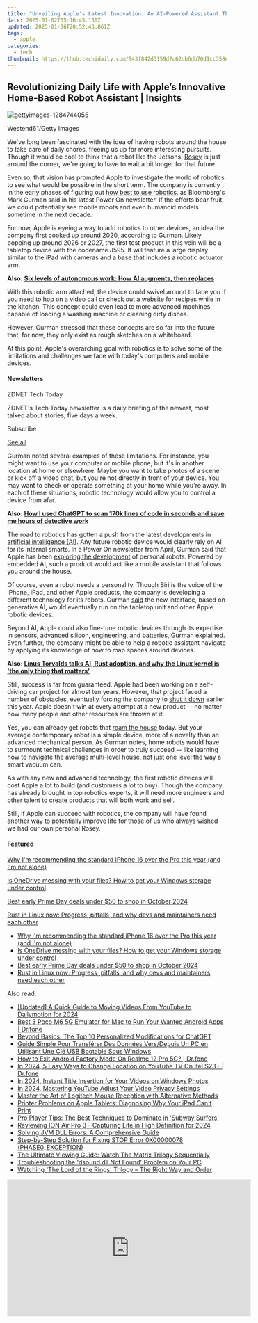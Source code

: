 ```yaml
---
title: "Unveiling Apple's Latest Innovation: An AI-Powered Assistant That Revolutionizes Siri with Smart Home Interaction"
date: 2025-01-02T05:16:45.130Z
updated: 2025-01-06T20:52:43.861Z
tags:
  - apple
categories:
  - tech
thumbnail: https://thmb.techidaily.com/943f842d3159d7c62db6db70d1cc358ee65b1b4726dfe5cba10ba2bbf753775f.jpg
---
```


## Revolutionizing Daily Life with Apple’s Innovative Home-Based Robot Assistant | Insights

![gettyimages-1284744055](https://www.zdnet.com/a/img/resize/a4ebaa4d0dcc4a258336cfd2688079f06693e3f2/2024/08/26/006c3acb-66ea-4860-85a4-677cad379348/gettyimages-1284744055.jpg?auto=webp&precrop=2120,1191,x0,y107&width=1280)

Westend61/Getty Images

We've long been fascinated with the idea of having robots around the house to take care of daily chores, freeing us up for more interesting pursuits. Though it would be cool to think that a robot like the Jetsons' [Rosey](https://www.imdb.com/title/tt0773919/) is just around the corner, we're going to have to wait a bit longer for that future.

Even so, that vision has prompted Apple to investigate the world of robotics to see what would be possible in the short term. The company is currently in the early phases of figuring out [how best to use robotics](https://www.bloomberg.com/news/newsletters/2024-08-25/apple-plans-tabletop-robot-while-exploring-mobile-bots-and-humanoid-machines-m09kawex), as Bloomberg's Mark Gurman said in his latest Power On newsletter. If the efforts bear fruit, we could potentially see mobile robots and even humanoid models sometime in the next decade.

For now, Apple is eyeing a way to add robotics to other devices, an idea the company first cooked up around 2020, according to Gurman. Likely popping up around 2026 or 2027, the first test product in this vein will be a tabletop device with the codename J595\. It will feature a large display similar to the iPad with cameras and a base that includes a robotic actuator arm.

**Also: [Six levels of autonomous work: How AI augments, then replaces](https://www.zdnet.com/article/six-levels-of-autonomous-work-how-ai-augments-then-replaces/)**

With this robotic arm attached, the device could swivel around to face you if you need to hop on a video call or check out a website for recipes while in the kitchen. This concept could even lead to more advanced machines capable of loading a washing machine or cleaning dirty dishes. 

However, Gurman stressed that these concepts are so far into the future that, for now, they only exist as rough sketches on a whiteboard. 

At this point, Apple's overarching goal with robotics is to solve some of the limitations and challenges we face with today's computers and mobile devices. 

#### Newsletters

ZDNET Tech Today

ZDNET's Tech Today newsletter is a daily briefing of the newest, most talked about stories, five days a week.

 Subscribe

[See all](https://www.zdnet.com/newsletters/)

Gurman noted several examples of these limitations. For instance, you might want to use your computer or mobile phone, but it's in another location at home or elsewhere. Maybe you want to take photos of a scene or kick off a video chat, but you're not directly in front of your device. You may want to check or operate something at your home while you're away. In each of these situations, robotic technology would allow you to control a device from afar.

**Also: [How I used ChatGPT to scan 170k lines of code in seconds and save me hours of detective work](https://www.zdnet.com/article/how-i-used-chatgpt-to-scan-170k-lines-of-code-in-seconds-and-save-me-hours-of-detective-work/)**

The road to robotics has gotten a push from the latest developments in [artificial intelligence (AI)](https://www.zdnet.com/article/what-is-ai-heres-everything-you-need-to-know-about-artificial-intelligence/). Any future robotic device would clearly rely on AI for its internal smarts. In a Power On newsletter from April, Gurman said that Apple has been [exploring the development](https://www.zdnet.com/article/apple-reportedly-exploring-ai-powered-home-robots-including-these-two-products/) of personal robots. Powered by embedded AI, such a product would act like a mobile assistant that follows you around the house. 

Of course, even a robot needs a personality. Though Siri is the voice of the iPhone, iPad, and other Apple products, the company is developing a different technology for its robots. Gurman [said](https://www.zdnet.com/article/what-is-generative-ai-and-why-is-it-so-popular-heres-everything-you-need-to-know/#link={) the new interface, based on generative AI, would eventually run on the tabletop unit and other Apple robotic devices.

Beyond AI, Apple could also fine-tune robotic devices through its expertise in sensors, advanced silicon, engineering, and batteries, Gurman explained. Even further, the company might be able to help a robotic assistant navigate by applying its knowledge of how to map spaces around devices.

**Also: [Linus Torvalds talks AI, Rust adoption, and why the Linux kernel is 'the only thing that matters'](https://www.zdnet.com/article/linus-torvalds-talks-ai-rust-adoption-and-why-the-linux-kernel-is-the-only-thing-that-matters/)**

Still, success is far from guaranteed. Apple had been working on a self-driving car project for almost ten years. However, that project faced a number of obstacles, eventually forcing the company to [shut it down](https://www.zdnet.com/article/apple-just-killed-its-electric-car-project-shifting-focus-to-generative-ai/#link={) earlier this year. Apple doesn't win at every attempt at a new product -- no matter how many people and other resources are thrown at it.

Yes, you can already get robots that [roam the house](https://www.zdnet.com/home-and-office/robot-vacuum-deals/) today. But your average contemporary robot is a simple device, more of a novelty than an advanced mechanical person. As Gurman notes, home robots would have to surmount technical challenges in order to truly succeed -- like learning how to navigate the average multi-level house, not just one level the way a smart vacuum can.

As with any new and advanced technology, the first robotic devices will cost Apple a lot to build (and customers a lot to buy). Though the company has already brought in top robotics experts, it will need more engineers and other talent to create products that will both work and sell. 

Still, if Apple can succeed with robotics, the company will have found another way to potentially improve life for those of us who always wished we had our own personal Rosey.

#### Featured

[Why I'm recommending the standard iPhone 16 over the Pro this year (and I'm not alone)](https://www.zdnet.com/article/why-im-recommending-the-standard-iphone-16-over-the-pro-this-year-and-im-not-alone/ "Why I'm recommending the standard iPhone 16 over the Pro this year (and I'm not alone)")

[Is OneDrive messing with your files? How to get your Windows storage under control](https://www.zdnet.com/article/is-onedrive-messing-with-your-files-how-to-get-your-windows-storage-under-control/ "Is OneDrive messing with your files? How to get your Windows storage under control")

[Best early Prime Day deals under $50 to shop in October 2024](https://www.zdnet.com/article/best-early-prime-day-deals-under-50/ "Best early Prime Day deals under $50 to shop in October 2024")

[Rust in Linux now: Progress, pitfalls, and why devs and maintainers need each other](https://www.zdnet.com/article/rust-in-linux-now-progress-pitfalls-and-why-devs-and-maintainers-need-each-other/ "Rust in Linux now: Progress, pitfalls, and why devs and maintainers need each other")

* [Why I'm recommending the standard iPhone 16 over the Pro this year (and I'm not alone)](https://www.zdnet.com/article/why-im-recommending-the-standard-iphone-16-over-the-pro-this-year-and-im-not-alone/ "Why I'm recommending the standard iPhone 16 over the Pro this year (and I'm not alone)")
* [Is OneDrive messing with your files? How to get your Windows storage under control](https://www.zdnet.com/article/is-onedrive-messing-with-your-files-how-to-get-your-windows-storage-under-control/ "Is OneDrive messing with your files? How to get your Windows storage under control")
* [Best early Prime Day deals under $50 to shop in October 2024](https://www.zdnet.com/article/best-early-prime-day-deals-under-50/ "Best early Prime Day deals under $50 to shop in October 2024")
* [Rust in Linux now: Progress, pitfalls, and why devs and maintainers need each other](https://www.zdnet.com/article/rust-in-linux-now-progress-pitfalls-and-why-devs-and-maintainers-need-each-other/ "Rust in Linux now: Progress, pitfalls, and why devs and maintainers need each other")

<ins class="adsbygoogle"
     style="display:block"
     data-ad-format="autorelaxed"
     data-ad-client="ca-pub-7571918770474297"
     data-ad-slot="1223367746"></ins>

<ins class="adsbygoogle"
     style="display:block"
     data-ad-client="ca-pub-7571918770474297"
     data-ad-slot="8358498916"
     data-ad-format="auto"
     data-full-width-responsive="true"></ins>

<span class="atpl-alsoreadstyle">Also read:</span>
<div><ul>
<li><a href="https://youtube-webster.techidaily.com/ed-a-quick-guide-to-moving-videos-from-youtube-to-dailymotion-for-2024/"><u>[Updated] A Quick Guide to Moving Videos From YouTube to Dailymotion for 2024</u></a></li>
<li><a href="https://screen-mirror.techidaily.com/best-3-poco-m6-5g-emulator-for-mac-to-run-your-wanted-android-apps-drfone-by-drfone-android/"><u>Best 3 Poco M6 5G Emulator for Mac to Run Your Wanted Android Apps | Dr.fone</u></a></li>
<li><a href="https://tech-hub.techidaily.com/beyond-basics-the-top-10-personalized-modifications-for-chatgpt/"><u>Beyond Basics: The Top 10 Personalized Modifications for ChatGPT</u></a></li>
<li><a href="https://discover-great.techidaily.com/guide-simple-pour-transferer-des-donnees-versdepuis-un-pc-en-utilisant-une-cle-usb-bootable-sous-windows/"><u>Guide Simple Pour Transférer Des Données Vers/Depuis Un PC en Utilisant Une Clé USB Bootable Sous Windows</u></a></li>
<li><a href="https://change-location.techidaily.com/how-to-exit-android-factory-mode-on-realme-12-pro-5g-drfone-by-drfone-fix-android-problems-fix-android-problems/"><u>How to Exit Android Factory Mode On Realme 12 Pro 5G? | Dr.fone</u></a></li>
<li><a href="https://change-location.techidaily.com/in-2024-5-easy-ways-to-change-location-on-youtube-tv-on-itel-s23plus-drfone-by-drfone-virtual-android/"><u>In 2024, 5 Easy Ways to Change Location on YouTube TV On Itel S23+ | Dr.fone</u></a></li>
<li><a href="https://extra-approaches.techidaily.com/in-2024-instant-title-insertion-for-your-videos-on-windows-photos/"><u>In 2024, Instant Title Insertion for Your Videos on Windows Photos</u></a></li>
<li><a href="https://youtube-help.techidaily.com/in-2024-mastering-youtube-adjust-your-video-privacy-settings/"><u>In 2024, Mastering YouTube Adjust Your Video Privacy Settings</u></a></li>
<li><a href="https://techtrends.techidaily.com/master-the-art-of-logitech-mouse-reception-with-alternative-methods/"><u>Master the Art of Logitech Mouse Reception with Alternative Methods</u></a></li>
<li><a href="https://techtrends.techidaily.com/printer-problems-on-apple-tablets-diagnosing-why-your-ipad-cant-print/"><u>Printer Problems on Apple Tablets: Diagnosing Why Your iPad Can't Print</u></a></li>
<li><a href="https://techtrends.techidaily.com/pro-player-tips-the-best-techniques-to-dominate-in-subway-surfers/"><u>Pro Player Tips: The Best Techniques to Dominate in 'Subway Surfers'</u></a></li>
<li><a href="https://fox-glue.techidaily.com/reviewing-ion-air-pro-3-capturing-life-in-high-definition-for-2024/"><u>Reviewing ION Air Pro 3 - Capturing Life in High Definition for 2024</u></a></li>
<li><a href="https://techtrends.techidaily.com/solving-jvm-dll-errors-a-comprehensive-guide/"><u>Solving JVM DLL Errors: A Comprehensive Guide</u></a></li>
<li><a href="https://techtrends.techidaily.com/step-by-step-solution-for-fixing-stop-error-0x00000078-phase0exception/"><u>Step-by-Step Solution for Fixing STOP Error 0X00000078 (PHASE0_EXCEPTION)</u></a></li>
<li><a href="https://techtrends.techidaily.com/the-ultimate-viewing-guide-watch-the-matrix-trilogy-sequentially/"><u>The Ultimate Viewing Guide: Watch The Matrix Trilogy Sequentially</u></a></li>
<li><a href="https://techtrends.techidaily.com/troubleshooting-the-dsounddll-not-found-problem-on-your-pc/"><u>Troubleshooting the 'dsound.dll Not Found' Problem on Your PC</u></a></li>
<li><a href="https://techtrends.techidaily.com/1722883962064-watching-the-lord-of-the-rings-trilogy-the-right-way-and-order/"><u>Watching 'The Lord of the Rings' Trilogy – The Right Way and Order</u></a></li>
</ul></div>

<!-- affiliate ads begin -->
<iframe width="560" height="315" src="https://www.youtube.com/embed/Q_69vX9wnRE?si=FtLxkpRhPORqcMeE" title="YouTube video player" frameborder="0" allow="accelerometer; autoplay; clipboard-write; encrypted-media; gyroscope; picture-in-picture; web-share" referrerpolicy="strict-origin-when-cross-origin" allowfullscreen></iframe>
<!-- affiliate ads end -->

